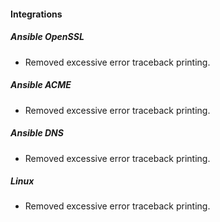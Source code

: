 
#### Integrations
##### Ansible OpenSSL
- Removed excessive error traceback printing.
##### Ansible ACME
- Removed excessive error traceback printing.
##### Ansible DNS
- Removed excessive error traceback printing.
##### Linux
- Removed excessive error traceback printing.
